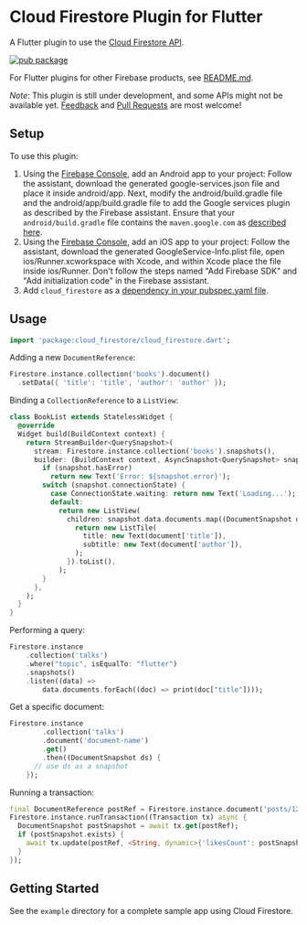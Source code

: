 # Cloud Firestore Plugin for Flutter

A Flutter plugin to use the [Cloud Firestore API](https://firebase.google.com/docs/firestore/).

[![pub package](https://img.shields.io/pub/v/cloud_firestore.svg)](https://pub.dartlang.org/packages/cloud_firestore)

For Flutter plugins for other Firebase products, see [README.md](https://github.com/FirebaseExtended/flutterfire/blob/master/README.md).

*Note*: This plugin is still under development, and some APIs might not be available yet. [Feedback](https://github.com/flutter/flutter/issues) and [Pull Requests](https://github.com/FirebaseExtended/flutterfire/pulls) are most welcome!

## Setup

To use this plugin:

1. Using the [Firebase Console](http://console.firebase.google.com/), add an Android app to your project:
Follow the assistant, download the generated google-services.json file and place it inside android/app. Next,
modify the android/build.gradle file and the android/app/build.gradle file to add the Google services plugin
as described by the Firebase assistant. Ensure that your `android/build.gradle` file contains the
`maven.google.com` as [described here](https://firebase.google.com/docs/android/setup#add_the_sdk).
1. Using the [Firebase Console](http://console.firebase.google.com/), add an iOS app to your project:
Follow the assistant, download the generated GoogleService-Info.plist file, open ios/Runner.xcworkspace
with Xcode, and within Xcode place the file inside ios/Runner. Don't follow the steps named
"Add Firebase SDK" and "Add initialization code" in the Firebase assistant.
1. Add `cloud_firestore` as a [dependency in your pubspec.yaml file](https://flutter.io/platform-plugins/).

## Usage

```dart
import 'package:cloud_firestore/cloud_firestore.dart';
```

Adding a new `DocumentReference`:

```dart
Firestore.instance.collection('books').document()
  .setData({ 'title': 'title', 'author': 'author' });
```

Binding a `CollectionReference` to a `ListView`:

```dart
class BookList extends StatelessWidget {
  @override
  Widget build(BuildContext context) {
    return StreamBuilder<QuerySnapshot>(
      stream: Firestore.instance.collection('books').snapshots(),
      builder: (BuildContext context, AsyncSnapshot<QuerySnapshot> snapshot) {
        if (snapshot.hasError)
          return new Text('Error: ${snapshot.error}');
        switch (snapshot.connectionState) {
          case ConnectionState.waiting: return new Text('Loading...');
          default:
            return new ListView(
              children: snapshot.data.documents.map((DocumentSnapshot document) {
                return new ListTile(
                  title: new Text(document['title']),
                  subtitle: new Text(document['author']),
                );
              }).toList(),
            );
        }
      },
    );
  }
}
```

Performing a query:
```dart
Firestore.instance
    .collection('talks')
    .where("topic", isEqualTo: "flutter")
    .snapshots()
    .listen((data) =>
        data.documents.forEach((doc) => print(doc["title"])));
```

Get a specific document:

```dart
Firestore.instance
        .collection('talks')
        .document('document-name')
        .get()
        .then((DocumentSnapshot ds) {
      // use ds as a snapshot
    });
```

Running a transaction:

```dart
final DocumentReference postRef = Firestore.instance.document('posts/123');
Firestore.instance.runTransaction((Transaction tx) async {
  DocumentSnapshot postSnapshot = await tx.get(postRef);
  if (postSnapshot.exists) {
    await tx.update(postRef, <String, dynamic>{'likesCount': postSnapshot.data['likesCount'] + 1});
  }
});
```

## Getting Started

See the `example` directory for a complete sample app using Cloud Firestore.
